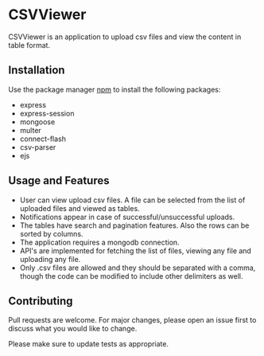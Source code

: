 # CSVViewer

CSVViewer is an application to upload csv files and view the content in table format.

## Installation

Use the package manager [npm](https://www.npmjs.com/) to install the following packages:
- express
- express-session
- mongoose
- multer
- connect-flash
- csv-parser
- ejs

## Usage and Features

- User can view upload csv files. A file can be selected from the list of uploaded files and viewed as tables.
- Notifications appear in case of successful/unsuccessful uploads.
- The tables have search and pagination features. Also the rows can be sorted by columns.
- The application requires a mongodb connection.
- API's are implemented for fetching the list of files, viewing any file and uploading any file.
- Only .csv files are allowed and they should be separated with a comma, though the code can be modified to include other delimiters as well. 

## Contributing

Pull requests are welcome. For major changes, please open an issue first
to discuss what you would like to change.

Please make sure to update tests as appropriate.

